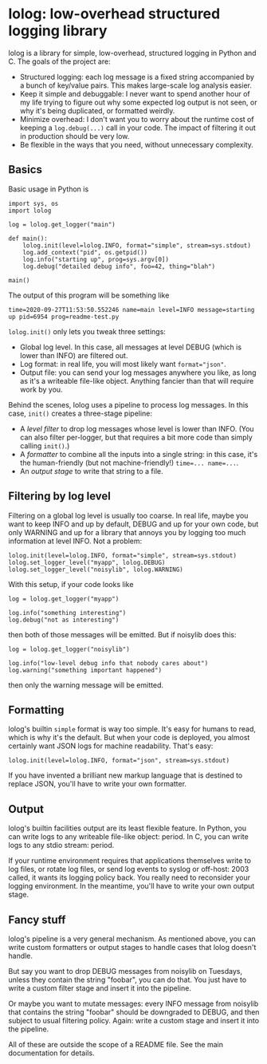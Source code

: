 # lolog: low-overhead structured logging library

lolog is a library for simple, low-overhead, structured logging in Python and C. The goals of the project are:

  * Structured logging: each log message is a fixed string accompanied by a bunch of key/value pairs. This makes large-scale log analysis easier.
  * Keep it simple and debuggable: I never want to spend another hour of my life trying to figure out why some expected log output is not seen, or why it's being duplicated, or formatted weirdly.
  * Minimize overhead: I don't want you to worry about the runtime cost of keeping a `log.debug(...)` call in your code. The impact of filtering it out in production should be very low.
  * Be flexible in the ways that you need, without unnecessary complexity.

## Basics

Basic usage in Python is

    import sys, os
    import lolog

    log = lolog.get_logger("main")

    def main():
        lolog.init(level=lolog.INFO, format="simple", stream=sys.stdout)
        log.add_context("pid", os.getpid())
        log.info("starting up", prog=sys.argv[0])
        log.debug("detailed debug info", foo=42, thing="blah")

    main()

The output of this program will be something like

    time=2020-09-27T11:53:50.552246 name=main level=INFO message=starting up pid=6954 prog=readme-test.py

`lolog.init()` only lets you tweak three settings:

  * Global log level. In this case, all messages at level DEBUG (which is lower than INFO) are filtered out.
  * Log format: in real life, you will most likely want `format="json"`.
  * Output file: you can send your log messages anywhere you like, as long as it's a writeable file-like object. Anything fancier than that will require work by you.

Behind the scenes, lolog uses a pipeline to process log messages. In this case, `init()` creates a three-stage pipeline:

  * A _level filter_ to drop log messages whose level is lower than INFO. (You can also filter per-logger, but that requires a bit more code than simply calling `init()`.)
  * A _formatter_ to combine all the inputs into a single string: in this case, it's the human-friendly (but not machine-friendly!) `time=... name=...`.
  * An _output stage_ to write that string to a file.

## Filtering by log level

Filtering on a global log level is usually too coarse. In real life, maybe you want to keep INFO and up by default, DEBUG and up for your own code, but only WARNING and up for a library that annoys you by logging too much information at level INFO. Not a problem:

    lolog.init(level=lolog.INFO, format="simple", stream=sys.stdout)
    lolog.set_logger_level("myapp", lolog.DEBUG)
    lolog.set_logger_level("noisylib", lolog.WARNING)

With this setup, if your code looks like

    log = lolog.get_logger("myapp")

    log.info("something interesting")
    log.debug("not as interesting")

then both of those messages will be emitted. But if noisylib does this:

    log = lolog.get_logger("noisylib")

    log.info("low-level debug info that nobody cares about")
    log.warning("something important happened")

then only the warning message will be emitted.

## Formatting

lolog's builtin `simple` format is way too simple. It's easy for humans to read, which is why it's the default. But when your code is deployed, you almost certainly want JSON logs for machine readability. That's easy:

    lolog.init(level=lolog.INFO, format="json", stream=sys.stdout)

If you have invented a brilliant new markup language that is destined to replace JSON, you'll have to write your own formatter.

## Output

lolog's builtin facilities output are its least flexible feature. In Python, you can write logs to any writeable file-like object: period. In C, you can write logs to any stdio stream: period.

If your runtime environment requires that applications themselves write to log files, or rotate log files, or send log events to syslog or off-host: 2003 called, it wants its logging policy back. You really need to reconsider your logging environment. In the meantime, you'll have to write your own output stage.

## Fancy stuff

lolog's pipeline is a very general mechanism. As mentioned above, you can write custom formatters or output stages to handle cases that lolog doesn't handle.

But say you want to drop DEBUG messages from noisylib on Tuesdays, unless they contain the string "foobar", you can do that. You just have to write a custom filter stage and insert it into the pipeline.

Or maybe you want to mutate messages: every INFO message from noisylib that contains the string "foobar" should be downgraded to DEBUG, and then subject to usual filtering policy. Again: write a custom stage and insert it into the pipeline.

All of these are outside the scope of a README file. See the main documentation for details.

